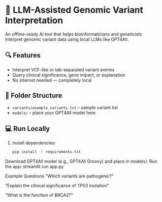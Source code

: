 # 🧬 LLM-Assisted Genomic Variant Interpretation

An offline-ready AI tool that helps bioinformaticians and geneticists interpret genomic variant data using local LLMs like GPT4All.

## 🔍 Features

- Interpret VCF-like or tab-separated variant entries
- Query clinical significance, gene impact, or explanation
- No internet needed — completely local

## 📁 Folder Structure

- `variants/example_variants.txt` – sample variant list
- `models/` – place your GPT4All model here

## 💻 Run Locally

1. Install dependencies:
   ```bash
   pip install -r requirements.txt
Download GPT4All model (e.g., GPT4All Groovy) and place in models/.
Run the app:
streamlit run app.py

Example Questions
"Which variants are pathogenic?"

"Explain the clinical significance of TP53 mutation"

"What is the function of BRCA2?"
